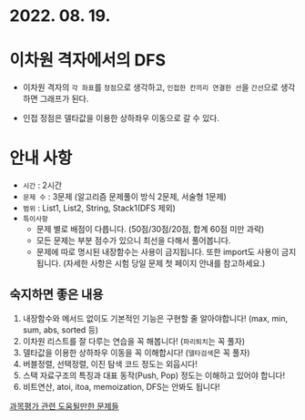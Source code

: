  # 2022. 08. 19. 

 # 이차원 격자에서의 DFS

- 이차원 격자의 `각 좌표`를 `정점`으로 생각하고, `인접한 칸끼리 연결한 선`을 `간선`으로 생각하면 그래프가 된다.

- 인접 정점은 델타값을 이용한 상하좌우 이동으로 갈 수 있다.

# 안내 사항

- `시간` : 2시간
- `문제 수` : 3문제 (알고리즘 문제풀이 방식 2문제, 서술형 1문제)
- `범위` : List1, List2, String, Stack1(DFS 제외)
- `특이사항`
    - 문제 별로 배점이 다릅니다. (50점/30점/20점, 합계 60점 미만 과락)
    - 모든 문제는 부분 점수가 있으니 최선을 다해서 풀어봅니다.
    - 문제에 따로 명시된 내장함수는 사용이 금지됩니다. 또한 import도 사용이 금지됩니다.
    (자세한 사항은 시험 당일 문제 첫 페이지 안내를 참고하세요.)

## 숙지하면 좋은 내용

1. 내장함수와 메서드 없이도 기본적인 기능은 구현할 줄 알아야합니다! (max, min, sum, abs, sorted 등)
2. 이차원 리스트를 잘 다루는 연습을 꼭 해봅니다! (`파리퇴치`는 꼭 풀자)
3. 델타값을 이용한 상하좌우 이동을 꼭 이해합시다! (`델타검색`은 꼭 풀자)
4. 버블정렬, 선택정렬, 이진 탐색 코드 정도는 외웁시다!
5. 스택 자료구조의 특징과 대표 동작(Push, Pop) 정도는 이해하고 있어야 합니다!
6. 비트연산, atoi, itoa, memoization, DFS는 안봐도 됩니다!

[과목평가 관련 도움될만한 문제들](https://www.notion.so/b2da5d5e2dbb4aa19374187238d09f55)